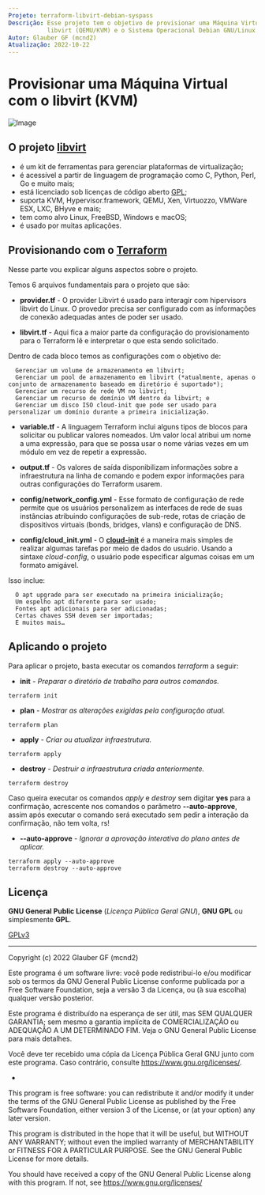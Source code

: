 ```yaml
---
Projeto: terraform-libvirt-debian-syspass
Descrição: Esse projeto tem o objetivo de provisionar uma Máquina Virtual (VM) com o provider
           libvirt (QEMU/KVM) e o Sistema Operacional Debian GNU/Linux. Em seguida será executada a esse servidor o gerenciador de configuração Ansible (ansible-syspass) para instalar o sysPass Systems Password Manager com o Apache, mariaDB, PHP e toda sua configuração.
Autor: Glauber GF (mcnd2)
Atualização: 2022-10-22
---
```


# Provisionar uma Máquina Virtual com o libvirt (KVM)

![Image](https://github.com/glaubergf/terraform-libvirt-debian-syspass/blob/main/pictures/vm_syspass.jpg)

## O projeto [**libvirt**](https://libvirt.org/)

* é um kit de ferramentas para gerenciar plataformas de virtualização;
* é acessível a partir de linguagem de programação como C, Python, Perl, Go e muito mais;
* está licenciado sob licenças de código aberto [GPL](https://en.wikipedia.org/wiki/GNU_Lesser_General_Public_License);
* suporta KVM, Hypervisor.framework, QEMU, Xen, Virtuozzo, VMWare ESX, LXC, BHyve e mais;
* tem como alvo Linux, FreeBSD, Windows e macOS;
* é usado por muitas aplicações.

## Provisionando com o [**Terraform**](https://registry.terraform.io/providers/dmacvicar/libvirt/latest/docs)

Nesse parte vou explicar alguns aspectos sobre o projeto.

Temos 6 arquivos fundamentais para o projeto que são:

* **provider.tf** - O provider Libvirt é usado para interagir com hipervisors libvirt do Linux.
O provedor precisa ser configurado com as informações de conexão adequadas antes de poder ser usado.

* **libvirt.tf** - Aqui fica a maior parte da configuração do provisionamento para o Terraform lê e interpretar o que esta sendo solicitado.

Dentro de cada bloco temos as configurações com o objetivo de:

      Gerenciar um volume de armazenamento em libvirt;
      Gerenciar um pool de armazenamento em libvirt (*atualmente, apenas o conjunto de armazenamento baseado em diretório é suportado*);
      Gerenciar um recurso de rede VM no libvirt;
      Gerenciar um recurso de domínio VM dentro da libvirt; e
      Gerenciar um disco ISO cloud-init que pode ser usado para personalizar um domínio durante a primeira inicialização.

* **variable.tf** - A linguagem Terraform inclui alguns tipos de blocos para solicitar ou publicar valores nomeados.
Um valor local atribui um nome a uma expressão, para que se possa usar o nome várias vezes em um módulo em vez de repetir a expressão.

* **output.tf** - Os valores de saída disponibilizam informações sobre a infraestrutura na linha de comando e podem expor informações para outras configurações do Terraform usarem.

* **config/network_config.yml** - Esse formato de configuração de rede permite que os usuários personalizem as interfaces de rede de suas instâncias atribuindo configurações de sub-rede, rotas de criação de dispositivos virtuais (bonds, bridges, vlans) e configuração de DNS.

* **config/cloud_init.yml** - O [**cloud-init**](https://cloudinit.readthedocs.io/en/latest/index.html) é a maneira mais simples de realizar algumas tarefas por meio de dados do usuário. Usando a sintaxe *cloud-config*, o usuário pode especificar algumas coisas em um formato amigável.

Isso inclue:

      O apt upgrade para ser executado na primeira inicialização;
      Um espelho apt diferente para ser usado;
      Fontes apt adicionais para ser adicionadas;
      Certas chaves SSH devem ser importadas;
      E muitos mais…

## Aplicando o projeto

Para aplicar o projeto, basta executar os comandos *terraform* a seguir:

* **init** - *Preparar o diretório de trabalho para outros comandos.*

```
terraform init
```

* **plan** - *Mostrar as alterações exigidas pela configuração atual.*

```
terraform plan
```

* **apply** - *Criar ou atualizar infraestrutura.*

```
terraform apply
```

* **destroy** - *Destruir a infraestrutura criada anteriormente.*

```
terraform destroy
```

Caso queira executar os comandos *apply* e *destroy* sem digitar **yes** para a confirmação, acrescente nos comandos o parâmetro **--auto-approve**, assim após executar o comando será executado sem pedir a interação da confirmação, não tem volta, rs!

* **--auto-approve** - *Ignorar a aprovação interativa do plano antes de aplicar.*

```
terraform apply --auto-approve
terraform destroy --auto-approve
```

## Licença

**GNU General Public License** (_Licença Pública Geral GNU_), **GNU GPL** ou simplesmente **GPL**.

[GPLv3](https://www.gnu.org/licenses/gpl-3.0.html)

------

Copyright (c) 2022 Glauber GF (mcnd2)

Este programa é um software livre: você pode redistribuí-lo e/ou modificar
sob os termos da GNU General Public License conforme publicada por
a Free Software Foundation, seja a versão 3 da Licença, ou
(à sua escolha) qualquer versão posterior.

Este programa é distribuído na esperança de ser útil,
mas SEM QUALQUER GARANTIA; sem mesmo a garantia implícita de
COMERCIALIZAÇÃO ou ADEQUAÇÃO A UM DETERMINADO FIM. Veja o
GNU General Public License para mais detalhes.

Você deve ter recebido uma cópia da Licença Pública Geral GNU
junto com este programa. Caso contrário, consulte <https://www.gnu.org/licenses/>.

*

This program is free software: you can redistribute it and/or modify
it under the terms of the GNU General Public License as published by
the Free Software Foundation, either version 3 of the License, or
(at your option) any later version.

This program is distributed in the hope that it will be useful,
but WITHOUT ANY WARRANTY; without even the implied warranty of
MERCHANTABILITY or FITNESS FOR A PARTICULAR PURPOSE.  See the
GNU General Public License for more details.

You should have received a copy of the GNU General Public License
along with this program.  If not, see <https://www.gnu.org/licenses/>
